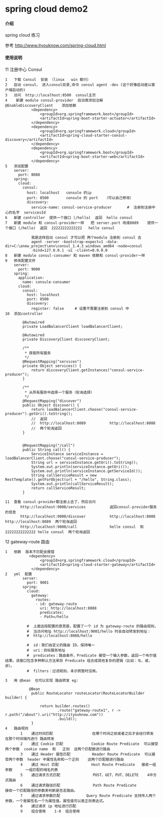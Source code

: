 # spring cloud demo2

#### 介绍
spring cloud 练习

参考    http://www.ityouknow.com/spring-cloud.html

#### 使用说明

11   注册中心 Consul 
    
    1   下载 Consul  安装 （linux   win 都行）
    2   启动 consul， 进入consul目录,命令 consul agent -dev (这个好像启动是以客户端启动的)
    3   访问  http://localhost:8500  consul主页
    4    新建 module consul-provider  启动类添加注解    @EnableDiscoveryClient    添加依赖
                <dependency>
                    <groupId>org.springframework.boot</groupId>
                    <artifactId>spring-boot-starter-actuator</artifactId>
                </dependency>
                <dependency>
                    <groupId>org.springframework.cloud</groupId>
                    <artifactId>spring-cloud-starter-consul-discovery</artifactId>
                </dependency>
                <dependency>
                    <groupId>org.springframework.boot</groupId>
                    <artifactId>spring-boot-starter-web</artifactId>
                </dependency>
    5   添加配置 
        server:
          port: 8088
        spring:
          cloud:
            consul:
              host: localhost   consule 的ip
              port: 8500        consule 的 port   （可以自己修改）
              discovery:
                service-name: consul-service-producer       #  注册到注册中心的名字  servicesId
    6   新建 controller  提供一个接口 (/hello)  返回  hello consul
    7   新建 module 和 consul-provider一样   把 server.port 改成8089    提供一个接口 (/hello)  返回  22222222222222   helle consul
        
                我是这样启动 consul 才可以把 两个module 注册到 consul 去
                agent -server -bootstrap-expect=1 -data-dir=C:\anew_project\env\consul_1.4.3_windows_amd64 -node=consul
                -bind=127.0.0.1 -ui -client=0.0.0.0
    8   新建 module consul-consumer 和 maven 依赖和 consul-provider一样
    9   修改配置文件
        server:
          port: 9000
        spring:
          application:
            name: consule-consumer
          cloud:
            consul:
              host: localhost
              port: 8500
              discovery:
                register: false     # 设置不需要注册到 consul 中
    10  添加controller
        
            @Autowired
            private LoadBalancerClient loadBalancerClient;
            
            @Autowired
            private DiscoveryClient discoveryClient;
        
            /**
             * 获取所有服务
             */
            @RequestMapping("services")
            private Object services() {
                return discoveryClient.getInstances("consul-service-producer");
            }
        
            /**
             * 从所有服务中选择一个服务（轮询选择）
             */
            @RequestMapping("discover")
            public Object discover() {
                return loadBalancerClient.choose("consul-service-producer").getUri().toString();
                //  返回
                //  http://localhost:8089           http://localhost:8088
                //  两个轮询返回
            }
        
        
            @RequestMapping("/call")
            public String call() {
                ServiceInstance serviceInstance = loadBalancerClient.choose("consul-service-producer");
                String url = serviceInstance.getUri().toString();
                System.out.println(serviceInstance.getUri());
                System.out.println(serviceInstance.getServiceId());
                String callServiceResult = new RestTemplate().getForObject(url + "/hello", String.class);
                System.out.println(callServiceResult);
                return callServiceResult;
            }

    11  查看 consul-provider都注册上去了，然后访问
           http://localhost:9000/services           返回consul-provider服务的信息
           http://localhost:9000/discover           http://localhost:8088 http://localhost:8089  两个轮询返回
           http://localhost:9000/call               helle consul  和   22222222222222 helle consul  两个轮询返回
           

12  gateway-route   路由

    1   依赖  版本不匹配会报错
               <dependency>
                    <groupId>org.springframework.cloud</groupId>
                    <artifactId>spring-cloud-starter-gateway</artifactId>
                </dependency>      
    2   yml  配置 
            server:
              port: 9001
            spring:
              cloud:
                gateway:
                  routes:
                  - id: gateway-route
                    uri: http://localhost:8088
                    predicates:
                    - Path=/hello
              
              #  上面这段配置的意思是，配置了一个 id 为 gateway-route 的路由规则，
              #  当访问地址 http://localhost:9001/hello 时会自动转发到地址：
              #  http://localhost:8088/hello
              
              #  id：我们自定义的路由 ID，保持唯一
              #  uri：目标服务地址
              #  predicates：路由条件，Predicate 接受一个输入参数，返回一个布尔值结果。该接口包含多种默认方法来将 Predicate 组合成其他复杂的逻辑（比如：与，或，非）。
              #  filters：过滤规则，本示例暂时没用。

    3   用 @bean  也可以实现 路由转发 eg:
            
               @Bean
                public RouteLocator routeLocator(RouteLocatorBuilder builder) {
            
                    return builder.routes()
                            .route("gateway-route1", r -> r.path("/about").uri("http://ityouknow.com"))
                            .build();
                }
    4   路由规则
           1    通过时间匹配                  在哪个时间之前或者之后才会经行转发   在那个时间端内进行 路由转发
           2    通过 Cookie 匹配             Cookie Route Predicate  可以接受两个参数  cookie name  和   正则  这两个匹配额进行路由
           3    通过 Header 属性匹配          Header Route Predicate  可以接受两个参数  header 中属性名称和一个正则    这两个匹配额进行路由
           4    通过 Host 匹配               Host Route Predicate   接收一组参数      一组匹配的域名列表
           5    通过请求方式匹配               POST、GET、PUT、DELETE    4中方式路由
           6    通过请求路径匹配               Path Route Predicate         接收一个匹配路径的参数来判断是否走路由。
           7    通过请求参数匹配            Query Route Predicate 支持传入两个参数，一个是属性名一个为属性值，属性值可以是正则表达式。
           8    通过请求 ip 地址进行匹配
           9    组合使用    1-8  组合使用
           